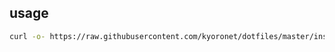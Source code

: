 ## usage
```sh
curl -o- https://raw.githubusercontent.com/kyoronet/dotfiles/master/install.sh | bash
```
